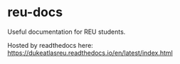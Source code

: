 # reu-docs

Useful documentation for REU students.

Hosted by readthedocs here: https://dukeatlasreu.readthedocs.io/en/latest/index.html

